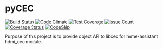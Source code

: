 pyCEC
=====

[![Build Status](https://travis-ci.org/konikvranik/pyCEC.svg?branch=dev)](https://travis-ci.org/konikvranik/pyCEC)
[![Code Climate](https://codeclimate.com/github/konikvranik/pycec/badges/gpa.svg)](https://codeclimate.com/github/konikvranik/pycec)
[![Test Coverage](https://codeclimate.com/github/konikvranik/pycec/badges/coverage.svg)](https://codeclimate.com/github/konikvranik/pycec/coverage)
[![Issue Count](https://codeclimate.com/github/konikvranik/pycec/badges/issue_count.svg)](https://codeclimate.com/github/konikvranik/pycec)
[![Coverage Status](https://coveralls.io/repos/github/konikvranik/pyCEC/badge.svg)](https://coveralls.io/github/konikvranik/pyCEC) [![CodeShip](https://codeship.com/projects/7e847d60-a377-0134-e221-0a9a91773973/status?branch=dev)](https://app.codeship.com/projects/190270)

Purpose of this project is to provide object API to libcec for home-assistant hdmi_cec module.
